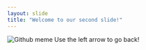 ```yaml
---
layout: slide
title: "Welcome to our second slide!"
---
```

![Github meme](https://miro.medium.com/max/1200/0*tmfbLDU_hIeg0B3B.jpg)
Use the left arrow to go back!
